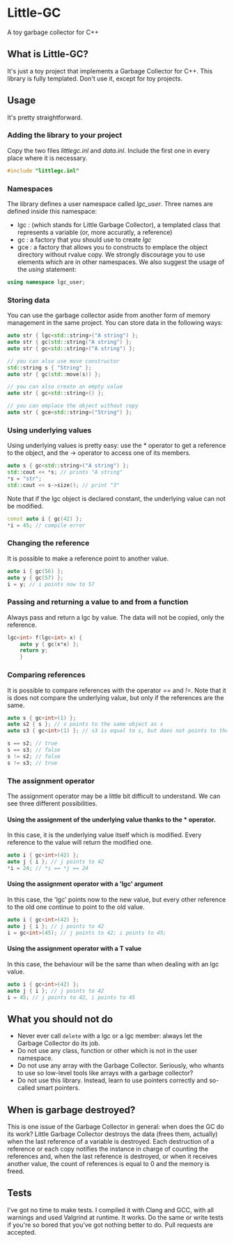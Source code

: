# Little-GC
A toy garbage collector for C++
## What is Little-GC?
It's just a toy project that implements a Garbage Collector for C++. This library is fully templated. Don't use it, except for toy projects.
## Usage
It's pretty straightforward.
### Adding the library to your project
Copy the two files *littlegc.inl* and *data.inl*. Include the first one in every place where it is necessary.
```c++
#include "littlegc.inl"
```
### Namespaces
The library defines a user namespace called *lgc_user*. Three names are defined inside this namespace:
* lgc : (which stands for Little Garbage Collector), a templated class that represents a variable (or, more accuratly, a reference)
* gc : a factory that you should use to create *lgc*
* gce : a factory that allows you to constructs to emplace the object directory without rvalue copy.
We strongly discourage you to use elements which are in other namespaces. We also suggest the usage of the *using* statement:
```c++
using namespace lgc_user;
```
### Storing data
You can use the garbage collector aside from another form of memory management in the same project.
You can store data in the following ways:
```c++
auto str { lgc<std::string>("A string") };
auto str { gc(std::string("A string") };
auto str { gc<std::string>("A string") };

// you can also use move constructor
std::string s { "String" };
auto str { gc(std::move(s)) };

// you can also create an empty value
auto str { gc<std::string>() };

// you can emplace the object without copy
auto str { gce<std::string>("String") };
```
### Using underlying values
Using underlying values is pretty easy: use the * operator to get a reference to the object, and the -> operator to access one of its members.
```c++
auto s { gc<std::string>("A string") };
std::cout << *s; // prints "A string"
*s = "str";
std::cout << s->size(); // print "3"
```
Note that if the lgc object is declared constant, the underlying value can not be modified.
```c++
const auto i { gc(42) };
*i = 45; // compile error
```
### Changing the reference
It is possible to make a reference point to another value.
```c++
auto i { gc(56) };
auto y { gc(57) };
i = y; // i points now to 57
```
### Passing and returning a value to and from a function
Always pass and return a lgc by value. The data will not be copied, only the reference.
```c++
lgc<int> f(lgc<int> x) {
	auto y { gc(x*x) };
	return y;
	}
```
### Comparing references
It is possible to compare references with the operator *==* and *!=*. Note that it is does not compare the underlying value, but only if the references are the same.
```c++
auto s { gc<int>(1) };
auto s2 { s }; // s points to the same object as s
auto s3 { gc<int>(1) }; // s3 is equal to s, but does not points to the same object

s == s2; // true
s == s3; // false
s != s2; // false
s != s3; // true
```
### The assignment operator
The assignment operator may be a little bit difficult to understand. We can see three different possibilities.
#### Using the assignment of the underlying value thanks to the * operator.
In this case, it is the underlying value itself which is modified. Every reference to the value will return the modified one.
```c++
auto i { gc<int>(42) };
auto j { i }; // j points to 42
*i = 24; // *i == *j == 24
```
#### Using the assignment operator with a 'lgc' argument
In this case, the 'lgc' points now to the new value, but every other reference to the old one continue to point to the old value.
```c++
auto i { gc<int>(42) };
auto j { i }; // j points to 42
i = gc<int>(45); // j points to 42; i points to 45;
```
#### Using the assignment operator with a T value
In this case, the behaviour will be the same than when dealing with an lgc value.
```c++
auto i { gc<int>(42) };
auto j { i }; // j points to 42
i = 45; // j points to 42, i points to 45
```
## What you should not do
* Never ever call `delete` with a lgc or a lgc member: always let the Garbage Collector do its job.
* Do not use any class, function or other which is not in the user namespace.
* Do not use any array with the Garbage Collector. Seriously, who whants to use so low-level tools like arrays with a garbage collector? 
* Do not use this library. Instead, learn to use pointers correctly and so-called smart pointers.
## When is garbage destroyed?
This is one issue of the Garbage Collector in general: when does the GC do its work?
Little Garbage Collector destroys the data (frees them, actually) when the last reference of a variable is destroyed. Each destruction of a reference or each copy notifies the instance in charge of counting the references and, when the last reference is destroyed, or when it receives another value, the count of references is equal to 0 and the memory is freed.
## Tests
I've got no time to make tests. I compiled it with Clang and GCC, with all warnings and used Valgrind at runtime. It works. Do the same or write tests if you're so bored that you've got nothing better to do. Pull requests are accepted.
```c++
```
